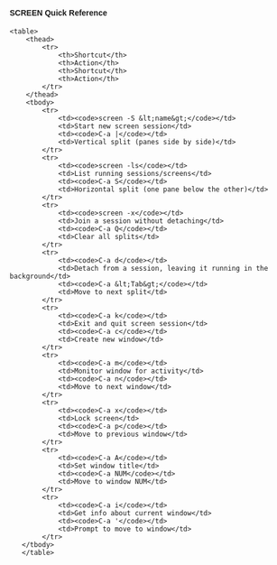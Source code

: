 <!DOCTYPE html>
<html lang="en">
<head>
    <meta charset="UTF-8">
    <meta name="viewport" content="width=device-width, initial-scale=1.0">
    <title>SCREEN Quick Reference</title>
    <style>
        body {
            font-family: Arial, sans-serif;
            margin: 20px;
        }
        table {
            width: 100%;
            border-collapse: collapse;
            margin-bottom: 20px;
        }
        th, td {
            border: 1px solid #ddd;
            padding: 8px;
            text-align: left;
        }
        th {
            background-color: #f2f2f2;
        }
        td[colspan="2"] {
            background-color: #f9f9f9;
            font-weight: bold;
        }
    </style>
</head>
<body>
    <h4>SCREEN Quick Reference</h4>

    <table>
        <thead>
            <tr>
                <th>Shortcut</th>
                <th>Action</th>
                <th>Shortcut</th>
                <th>Action</th>
            </tr>
        </thead>
        <tbody>
            <tr>
                <td><code>screen -S &lt;name&gt;</code></td>
                <td>Start new screen session</td>
                <td><code>C-a |</code></td>
                <td>Vertical split (panes side by side)</td>
            </tr>
            <tr>
                <td><code>screen -ls</code></td>
                <td>List running sessions/screens</td>
                <td><code>C-a S</code></td>
                <td>Horizontal split (one pane below the other)</td>
            </tr>
            <tr>
                <td><code>screen -x</code></td>
                <td>Join a session without detaching</td>
                <td><code>C-a Q</code></td>
                <td>Clear all splits</td>
            </tr>
            <tr>
                <td><code>C-a d</code></td>
                <td>Detach from a session, leaving it running in the background</td>
                <td><code>C-a &lt;Tab&gt;</code></td>
                <td>Move to next split</td>
            </tr>
            <tr>
                <td><code>C-a k</code></td>
                <td>Exit and quit screen session</td>
                <td><code>C-a c</code></td>
                <td>Create new window</td>
            </tr>
            <tr>
                <td><code>C-a m</code></td>
                <td>Monitor window for activity</td>
                <td><code>C-a n</code></td>
                <td>Move to next window</td>
            </tr>
            <tr>
                <td><code>C-a x</code></td>
                <td>Lock screen</td>
                <td><code>C-a p</code></td>
                <td>Move to previous window</td>
            </tr>
            <tr>
                <td><code>C-a A</code></td>
                <td>Set window title</td>
                <td><code>C-a NUM</code></td>
                <td>Move to window NUM</td>
            </tr>
            <tr>
                <td><code>C-a i</code></td>
                <td>Get info about current window</td>
                <td><code>C-a '</code></td>
                <td>Prompt to move to window</td>
            </tr>
       </tbody>        
       </table>
       
</body>
</html>